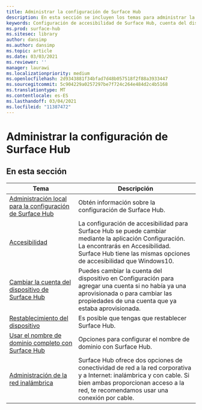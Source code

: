 ```yaml
---
title: Administrar la configuración de Surface Hub
description: En esta sección se incluyen los temas para administrar la configuración de Surface Hub.
keywords: Configuración de accesibilidad de Surface Hub, cuenta del dispositivo, restablecimiento del dispositivo, actualizaciones de windows, administración de red inalámbrica
ms.prod: surface-hub
ms.sitesec: library
author: dansimp
ms.author: dansimp
ms.topic: article
ms.date: 03/03/2021
ms.reviewer: ''
manager: laurawi
ms.localizationpriority: medium
ms.openlocfilehash: 2d9343881f34bfad7d48b057518f2f88a3933447
ms.sourcegitcommit: 5c904229a0257297be7f724c264e484d2c4b5168
ms.translationtype: MT
ms.contentlocale: es-ES
ms.lasthandoff: 03/04/2021
ms.locfileid: "11387472"
---
```

# <a name="manage-surface-hub-settings"></a>Administrar la configuración de Surface Hub

## <a name="in-this-section"></a>En esta sección

|Tema | Descripción|
| ------ | --------------- |
| [Administración local para la configuración de Surface Hub](local-management-surface-hub-settings.md) | Obtén información sobre la configuración de Surface Hub.  |
| [Accesibilidad](accessibility-surface-hub.md) | La configuración de accesibilidad para Surface Hub se puede cambiar mediante la aplicación Configuración. La encontrarás en Accesibilidad. Surface Hub tiene las mismas opciones de accesibilidad que Windows10.|
| [Cambiar la cuenta del dispositivo de Surface Hub](change-surface-hub-device-account.md) | Puedes cambiar la cuenta del dispositivo en Configuración para agregar una cuenta si no había ya una aprovisionada o para cambiar las propiedades de una cuenta que ya estaba aprovisionada.|
| [Restablecimiento del dispositivo](device-reset-surface-hub.md) | Es posible que tengas que restablecer Surface Hub.|
| [Usar el nombre de dominio completo con Surface Hub](use-fully-qualified-domain-name-surface-hub.md) | Opciones para configurar el nombre de dominio con Surface Hub.  |
| [Administración de la red inalámbrica](wireless-network-management-for-surface-hub.md) | Surface Hub ofrece dos opciones de conectividad de red a la red corporativa y a Internet: inalámbrica y con cable. Si bien ambas proporcionan acceso a la red, te recomendamos usar una conexión por cable. |
